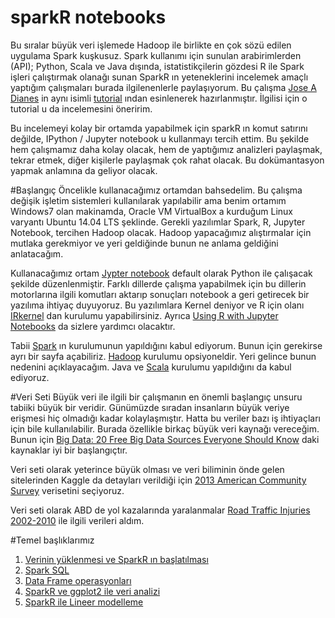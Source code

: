 # sparkR notebooks
Bu sıralar büyük veri işlemede Hadoop ile birlikte en çok sözü edilen uygulama Spark kuşkusuz. Spark kullanımı için sunulan arabirimlerden (API); Python, Scala ve Java dışında, istatistikçilerin gözdesi R ile Spark işleri çalıştırmak olanağı sunan SparkR ın yeteneklerini incelemek amaçlı yaptığım çalışmaları burada ilgilenenlerle paylaşıyorum. Bu çalışma [Jose A Dianes](https://github.com/jadianes) in aynı isimli [tutorial](https://github.com/jadianes/spark-r-notebooks) ından esinlenerek hazırlanmıştır. İlgilisi için o tutorial u da incelemesini öneririm.

Bu incelemeyi kolay bir ortamda yapabilmek için sparkR ın komut satırını değilde, IPython / Jupyter notebook u kullanmayı tercih ettim. Bu şekilde hem çalışmamız daha kolay olacak, hem de yaptığımız analizleri paylaşmak, tekrar etmek, diğer kişilerle paylaşmak çok rahat olacak. Bu dokümantasyon yapmak anlamına da geliyor olacak.

#Başlangıç
Öncelikle kullanacağımız ortamdan bahsedelim. Bu çalışma değişik işletim sistemleri kullanılarak yapılabilir ama benim ortamım Windows7 olan makinamda, Oracle VM VirtualBox a kurduğum Linux varyantı Ubuntu 14.04 LTS şeklinde.
Gerekli yazılımlar Spark, R, Jupyter Notebook, tercihen Hadoop olacak. Hadoop yapacağımız alıştırmalar için mutlaka gerekmiyor ve yeri geldiğinde bunun ne anlama geldiğini anlatacağım.

Kullanacağımız ortam [Jypter notebook](http://jupyter.org/) default olarak Python ile çalışacak şekilde düzenlenmiştir. Farklı dillerde çalışma yapabilmek için bu dillerin motorlarına ilgili komutları aktarıp sonuçları notebook a geri getirecek bir yazılıma ihtiyaç duyuyoruz. Bu yazılımlara Kernel deniyor ve R için olanı [IRkernel](http://irkernel.github.io/installation/) dan kurulumu yapabilirsiniz. Ayrıca [Using R with Jupyter Notebooks](http://blog.revolutionanalytics.com/2015/09/using-r-with-jupyter-notebooks.html) da sizlere yardımcı olacaktır.

Tabii [Spark](https://spark.apache.org/docs/latest/index.html) ın kurulumunun yapıldığını kabul ediyorum. Bunun için gerekirse ayrı bir sayfa açabiliriz. [Hadoop](http://hadoop.apache.org/releases.html) kurulumu opsiyoneldir. Yeri gelince bunun nedenini açıklayacağım. Java ve [Scala](http://www.scala-lang.org/) kurulumu yapıldığını da kabul ediyoruz.

#Veri Seti
Büyük veri ile ilgili bir çalışmanın en önemli başlangıç unsuru tabiiki büyük bir veridir. Günümüzde sıradan insanların büyük veriye erişmesi hiç olmadığı kadar kolaylaşmıştır. Hatta bu veriler bazı iş ihtiyaçları için bile kullanılabilir. Burada özellikle birkaç büyük veri kaynağı vereceğim. Bunun için [Big Data: 20 Free Big Data Sources Everyone Should Know](http://www.smartdatacollective.com/bernardmarr/235366/big-data-20-free-big-data-sources-everyone-should-know) daki kaynaklar iyi bir başlangıçtır.

Veri seti olarak yeterince büyük olması ve veri biliminin önde gelen sitelerinden Kaggle da detayları verildiği için [2013 American Community Survey](https://www.kaggle.com/census/2013-american-community-survey) verisetini seçiyoruz.

Veri seti olarak ABD de yol kazalarında yaralanmalar [Road Traffic Injuries 2002-2010](http://www.healthdata.gov/dataset/road-traffic-injuries-2002-2010) ile ilgili verileri aldım.



#Temel başlıklarımız
1. [Verinin yüklenmesi ve SparkR ın başlatılması](https://github.com/vezir/spark-r-notebooks/blob/master/notebooks/1-baslangic/baslangic.ipynb)
2. [Spark SQL](https://github.com/vezir/spark-r-notebooks/blob/master/notebooks/2-sparkSQL/sparkSQL.ipynb)
3. [Data Frame operasyonları](https://github.com/vezir/spark-r-notebooks/blob/master/notebooks/2-sparkSQL/sparkSQL.ipynb)
4. [SparkR ve ggplot2 ile veri analizi](https://github.com/vezir/spark-r-notebooks/blob/master/notebooks/2-sparkSQL/sparkSQL.ipynb)
5. [SparkR ile Lineer modelleme](https://github.com/vezir/spark-r-notebooks/blob/master/notebooks/2-sparkSQL/sparkSQL.ipynb)
 

